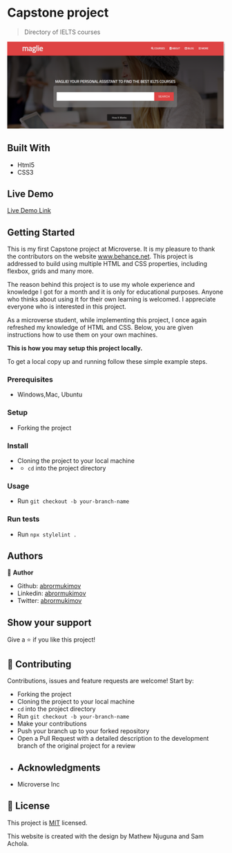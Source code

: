 # Capstone project

> Directory of IELTS courses


![screenshot](/images/screenshot.png)


## Built With

- Html5
- CSS3

## Live Demo

[Live Demo Link](https://rawcdn.githack.com/abrormukimov/ielts-directory/8e49ddb170cbc1bf8008d461ff9ff1d5de0a97bb/index.html)

## Getting Started

  This is my first Capstone project at Microverse. It is my pleasure to thank the contributors on the website www.behance.net. This project is addressed to build using multiple HTML and CSS properties, including flexbox, grids and many more.  

  The reason behind this project is to use my whole experience and knowledge I got for a month and it is only for educational purposes. Anyone who thinks about using it for their own learning is welcomed. I appreciate everyone who is interested in this project.

  As a microverse student, while implementing this project, I once again refreshed my knowledge of HTML and CSS. Below, you are given instructions how to use them on your own machines.

**This is how you may setup this project locally.**


To get a local copy up and running follow these simple example steps.

### Prerequisites
  * Windows,Mac, Ubuntu

### Setup
* Forking the project

### Install
* Cloning the project to your local machine
* * `cd` into the project directory

### Usage
* Run `git checkout -b your-branch-name`

### Run tests
* Run `npx stylelint .`


## Authors

👤 **Author**

- Github: [abrormukimov](https://github.com/abrormukimov)
- Linkedin: [abrormukimov](https://www.linkedin.com/in/abrormukimov)
- Twitter: [abrormukimov](https://www.twitter.com/abrormukimov)

## Show your support

Give a ⭐️ if you like this project!

## 🤝 Contributing

Contributions, issues and feature requests are welcome! Start by:
* Forking the project
* Cloning the project to your local machine
* `cd` into the project directory
* Run `git checkout -b your-branch-name`
* Make your contributions
* Push your branch up to your forked repository
* Open a Pull Request with a detailed description to the development branch of the original project for a review
* ## Acknowledgments

- Microverse Inc

## 📝 License

This project is [MIT](https://opensource.org/licenses/MIT) licensed.

This website is created with the design by Mathew Njuguna and Sam Achola.
